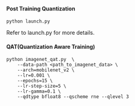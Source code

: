 #### Post Training Quantization
```
python launch.py 
```
Refer to launch.py for more details.

#### QAT(Quantization Aware Training)
```
python imagenet_qat.py  \
    --data-path <path_to_imagenet_data> \
    --arch=mobilenet_v2 \
    --lr=0.001 \
    --epochs=15 \
    --lr-step-size=5 \
    --lr-gamma=0.1 \
    --qdtype bfloat8 --qscheme rne --qlevel 3
```
